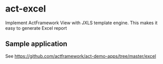 # act-excel
Implement ActFramework View with JXLS template engine. This makes it easy to generate Excel report

## Sample application

See https://github.com/actframework/act-demo-apps/tree/master/excel
